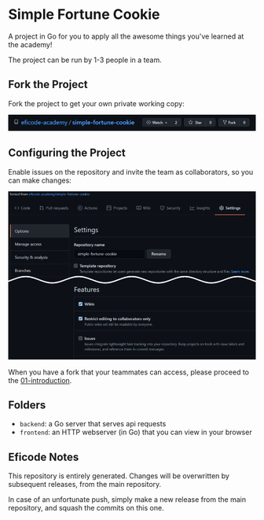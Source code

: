 # Simple Fortune Cookie

A project in Go for you to apply all the awesome things
    you've learned at the academy!

The project can be run by 1-3 people in a team.

## Fork the Project

Fork the project to get your own private working copy:

![Forking the Project](./images/forking-project.png)

## Configuring the Project

Enable issues on the repository and invite the team as collaborators,
    so you can make changes:

![Configuring the Project](./images/settings-project.png)

When you have a fork that your teammates can access,
please proceed to the [01-introduction](./01-introduction.md).

## Folders

- `backend`: a Go server that serves api requests
- `frontend`: an HTTP webserver (in Go) that you can view in your browser

## Eficode Notes

This repository is entirely generated.
Changes will be overwritten by subsequent releases,
    from the main repository.

In case of an unfortunate push,
    simply make a new release from the main repository,
    and squash the commits on this one.

